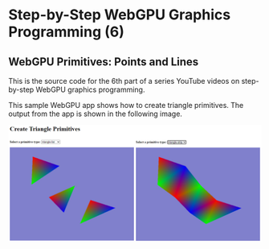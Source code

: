 # Step-by-Step WebGPU Graphics Programming (6) 
## WebGPU Primitives: Points and Lines

This is the source code for the 6th part of a series YouTube videos on step-by-step WebGPU graphics programming.

This sample WebGPU app shows how to create triangle primitives. The output from the app is shown in the following image.

![image01](dist/assets/image01.png)
